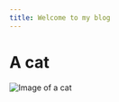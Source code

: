 ```yaml
---
title: Welcome to my blog
---
```


# A cat
![Image of a cat](https://encrypted-tbn0.gstatic.com/images?q=tbn:ANd9GcRIyQya_lbyI9J8KMhLywH75alddAs71ck3hCeItyEtWeHvO9Fh6LWKnzzv&s=10)
